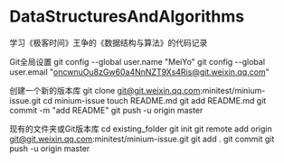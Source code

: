 # DataStructuresAndAlgorithms
学习《极客时间》王争的《数据结构与算法》的代码记录


Git全局设置
git config --global user.name  "MeiYo"
git config --global user.email "oncwnuOu8zGw60a4NnNZT9Xs4Ris@git.weixin.qq.com"

创建一个新的版本库
git clone git@git.weixin.qq.com:minitest/minium-issue.git
cd minium-issue
touch README.md
git add README.md
git commit -m "add README"
git push -u origin master

现有的文件夹或Git版本库
cd existing_folder
git init
git remote add origin git@git.weixin.qq.com:minitest/minium-issue.git
git add .
git commit
git push -u origin master
